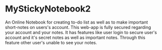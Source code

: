 # MyStickyNotebook2
An Online Notebook for creating to-do list as well as to make important short-notes on users's account. This web-app is fully secured regarding your account and your notes.
It has features like user login to secure user's account and it's secret notes as well as important notes. Through this feature other user's unable to see your notes. 
